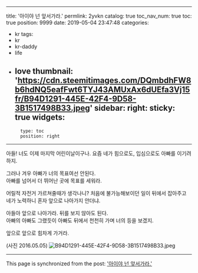 
---
title: '아이야 넌 앞서가라.'
permlink: 2yvkn
catalog: true
toc_nav_num: true
toc: true
position: 9999
date: 2019-05-04 23:47:48
categories:
- kr
tags:
- kr
- kr-daddy
- life
- love
thumbnail: 'https://cdn.steemitimages.com/DQmbdhFW8b6hdNQ5eafFwt6TYJ43AMUxAx6dUEfa3Vj15fr/B94D1291-445E-42F4-9D58-3B1517498B33.jpeg'
sidebar:
    right:
        sticky: true
widgets:
    -
        type: toc
        position: right
---


아들!
너도 이제 마지막 어린이날이구나. 
요즘 네가
힘으로도, 입심으로도 
아빠를 이기려 하지. 

그러나 겨우 아빠가 너의 목표여선 안된다.  
아빠를 넘어서 더 뛰어난 곳에 목표를 세워라. 

어릴적 자전거 가르쳐줄때가 생각나니? 
처음에 불가능해보이던 일이
뒤에서 잡아주고 네가 노력하니 혼자 앞으로
나아가지 안더냐.

아들아 
앞으로 나아가라. 
뒤를 보지 않아도 된다.  
아빠의 아빠도 그랬듯이
아빠도 뒤에서 천천히 가며
너의 등을 보겠지.  

앞으로 앞으로 힘차게 가거라.


(사진 2016.05.05)
![B94D1291-445E-42F4-9D58-3B1517498B33.jpeg](https://cdn.steemitimages.com/DQmbdhFW8b6hdNQ5eafFwt6TYJ43AMUxAx6dUEfa3Vj15fr/B94D1291-445E-42F4-9D58-3B1517498B33.jpeg)

- - -

This page is synchronized from the post: ['아이야 넌 앞서가라.'](https://steemit.com/@kingbit/2yvkn)
